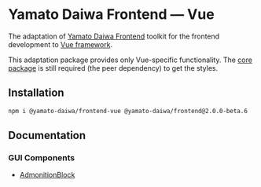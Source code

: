 # Yamato Daiwa Frontend — Vue

The adaptation of [Yamato Daiwa Frontend](https://www.npmjs.com/package/@yamato-daiwa/frontend) toolkit for the frontend
  development to [Vue framework](https://vuejs.org/index.html).

This adaptation package provides only Vue-specific functionality.
The [core package](https://www.npmjs.com/package/@yamato-daiwa/frontend) is still required (the peer dependency) to 
  get the styles.


## Installation

```bash
npm i @yamato-daiwa/frontend-vue @yamato-daiwa/frontend@2.0.0-beta.6
```


## Documentation
### GUI Components

+ [AdmonitionBlock](https://frontend.yamato-daiwa.com/AdaptationsToJavaScriptFrameworks/Vue/GUI_Components/Children/AdmonitionBlock/AdmonitionBlock-Vue.english.html)
